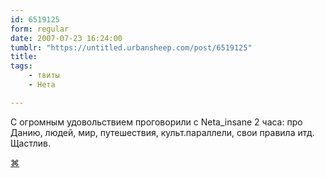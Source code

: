 ```yaml
---
id: 6519125
form: regular
date: 2007-07-23 16:24:00
tumblr: "https://untitled.urbansheep.com/post/6519125"
title:
tags:
    - твиты
    - Нета

---
```


<p>С огромным удовольствием проговорили с Neta_insane 2 часа: про Данию, людей, мир, путешествия, культ.параллели, свои правила итд. Щастлив.</p>

<p><a href="http://twitter.com/urbansheep/statuses/163996802">⌘</a></p>

